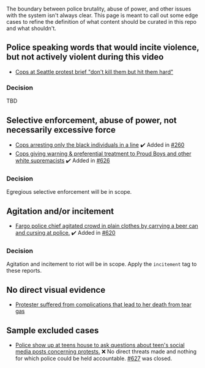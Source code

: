 The boundary between police brutality, abuse of power, and other issues with the system isn't always clear. This page is meant to call out some edge cases to refine the definition of what content should be curated in this repo and what shouldn't.

## Police speaking words that would incite violence, but not actively violent during this video

- [Cops at Seattle protest brief "don't kill them but hit them hard"](https://www.reddit.com/r/PublicFreakout/comments/gwr1gh/cops_at_a_seattle_protest/)

### Decision

TBD


## Selective enforcement, abuse of power, not necessarily excessive force

- [Cops arresting only the black individuals in a line](https://www.reddit.com/r/PublicFreakout/comments/gwm2mf/police_using_selective_enforcement_on_protestors/) ✔️ Added in [#260](https://github.com/2020PB/police-brutality/pull/260)
- [Cops giving warning & preferential treatment to Proud Boys and other white supremacists](ttps://www.buzzfeednews.com/article/davidmack/salem-oregon-cop-warn-white-armed-men-playing-favorites) ✔️ Added in [#626](https://github.com/2020PB/police-brutality/pull/626)

### Decision

Egregious selective enforcement will be in scope.


## Agitation and/or incitement

- [Fargo police chief agitated crowd in plain clothes by carrying a beer can and cursing at police.](https://www.grandforksherald.com/opinion/6520779-Port-Fargo-Deputy-Chief-sends-apology-email-after-he-was-seen-at-George-Floyd-protest-with-a-beer-can-cursing-at-law-enforcement) ✔️ Added in [#620](https://github.com/2020PB/police-brutality/pull/620)

### Decision

Agitation and incitement to riot will be in scope. Apply the `incitement` tag to these reports.


## No direct visual evidence

- [Protester suffered from complications that lead to her death from tear gas](https://twitter.com/ColumbusGov/status/1268295227921641480)


## Sample excluded cases

- [Police show up at teens house to ask questions about teen's social media posts concerning protests.](https://twitter.com/greg_doucette/status/1268649159952936962) ❌ No direct threats made and nothing for which police could be held accountable. [#627](https://github.com/2020PB/police-brutality/pull/627) was closed.
